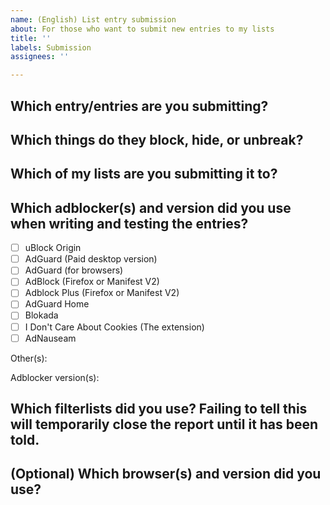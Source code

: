 ```yaml
---
name: (English) List entry submission
about: For those who want to submit new entries to my lists
title: ''
labels: Submission
assignees: ''

---
```


## Which entry/entries are you submitting?
<!-- The `text` code-text functionality may come in handy, if you don't want to accidentally create a link to the site that the entry is for. -->

## Which things do they block, hide, or unbreak?
<!-- Screenshots are very convenient but optional. -->

## Which of my lists are you submitting it to?

## Which adblocker(s) and version did you use when writing and testing the entries?
<!-- For info on supported extensions, visit https://github.com/DandelionSprout/adfilt/blob/master/Wiki/Supported%20adblockers%20and%20tools.md. Manifest V3 extensions are not allowed. -->
- [ ] uBlock Origin
- [ ] AdGuard (Paid desktop version)
- [ ] AdGuard (for browsers)
- [ ] AdBlock (Firefox or Manifest V2)
- [ ] Adblock Plus (Firefox or Manifest V2)
- [ ] AdGuard Home
- [ ] Blokada
- [ ] I Don't Care About Cookies (The extension)
- [ ] AdNauseam

Other(s):

Adblocker version(s):

## Which filterlists did you use? Failing to tell this will temporarily close the report until it has been told.
<!-- If you want to save time, you can take a screenshot of your adblocker's list settings. -->

## (Optional) Which browser(s) and version did you use?
<!-- If you're in doubt, check your browser's *About* page. -->

